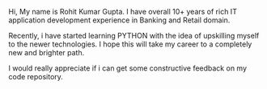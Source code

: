 Hi,
My name is Rohit Kumar Gupta. I have overall 10+ years of rich IT application development experience in Banking and Retail domain.

Recently, i have started learning PYTHON with the idea of upskilling myself to the newer technologies.
I hope this will take my career to a completely new and brighter path.

I would really appreciate if i can get some constructive feedback on my code repository.
